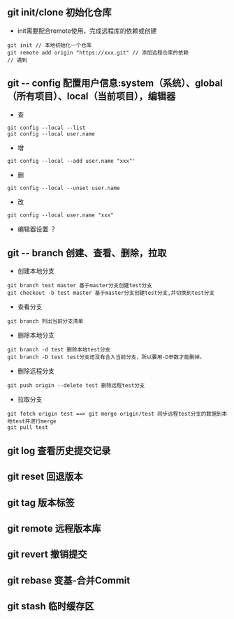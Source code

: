 ## git init/clone <Url> 初始化仓库
* init需要配合remote使用，完成远程库的依赖或创建
```
git init // 本地初始化一个仓库
git remote add origin "https://xxx.git" // 添加远程仓库的依赖
// 遇到
```
## git -- config  配置用户信息:system（系统）、global（所有项目）、local（当前项目），编辑器
* 查
```
git config --local --list
git config --local user.name
```
* 增
```
git config --local --add user.name "xxx"'
```
* 删
```
git config --local --unset user.name
```
* 改
```
git config --local user.name "xxx"
```
* 编辑器设置 ？

## git -- branch 创建、查看、删除，拉取
* 创建本地分支
```
git branch test master 基于master分支创建test分支
git checkout -b test master 基于master分支创建test分支,并切换到test分支
```
* 查看分支
```
git branch 列出当前分支清单
```
* 删除本地分支
```
git branch -d test 删除本地test分支
git branch -D test test分支还没有合入当前分支，所以要用-D参数才能删掉。
```
* 删除远程分支
```
git push origin --delete test 删除远程test分支
```
* 拉取分支
```
git fetch origin test ==> git merge origin/test 同步远程test分支的数据到本地test并进行merge
git pull test
```

## git log 查看历史提交记录
## git reset 回退版本
## git tag 版本标签
## git remote 远程版本库
## git revert 撤销提交
## git rebase 变基-合并Commit
## git stash 临时缓存区